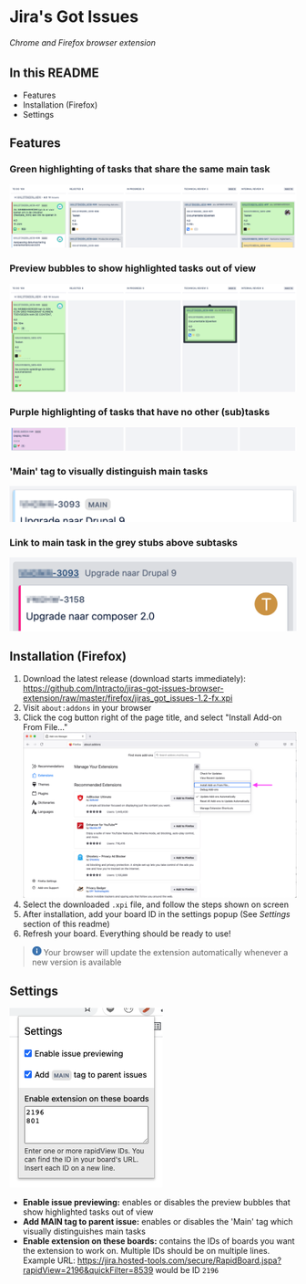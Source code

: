 # Jira's Got Issues
###### Chrome and Firefox browser extension

## In this README
* Features
* Installation (Firefox)
* Settings

## Features
### Green highlighting of tasks that share the same main task
![alt text](images/readme/demo_1.png "Green highlight demo")

### Preview bubbles to show highlighted tasks out of view
![alt text](images/readme/demo_3.png "Preview demo")

### Purple highlighting of tasks that have no other (sub)tasks
![alt text](images/readme/demo_2.png "Purple highlight demo")

### 'Main' tag to visually distinguish main tasks
![alt text](images/readme/demo_4.png "Main tag demo")

### Link to main task in the grey stubs above subtasks
![alt text](images/readme/demo_5.png "Linking demo")

## Installation (Firefox)
1. Download the latest release (download starts immediately): https://github.com/Intracto/jiras-got-issues-browser-extension/raw/master/firefox/jiras_got_issues-1.2-fx.xpi
1. Visit `about:addons` in your browser
1. Click the cog button right of the page title, and select "Install Add-on From File..."
   ![alt text](images/readme/firefox_install.png "Firefox installation")
1. Select the downloaded `.xpi` file, and follow the steps shown on screen
1. After installation, add your board ID in the settings popup (See _Settings_ section of this readme)
1. Refresh your board. Everything should be ready to use!

> ![alt text](images/readme/information.png "Information icon") Your browser will update the extension automatically whenever a new version is available


## Settings
![alt text](images/readme/demo_6.png "Settings")
- **Enable issue previewing:** enables or disables the preview bubbles that show highlighted tasks out of view
- **Add MAIN tag to parent issue:** enables or disables the 'Main' tag which visually distinguishes main tasks
- **Enable extension on these boards:** contains the IDs of boards you want the extension to work on. Multiple IDs should be on multiple lines. Example URL: https://jira.hosted-tools.com/secure/RapidBoard.jspa?rapidView=2196&quickFilter=8539 would be ID `2196`
